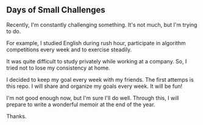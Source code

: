 ## Days of Small Challenges

Recently, I'm constantly challenging something. It's not much, but I'm trying to do.

For example, I studied English during rush hour, participate in algorithm competitions every week and to exercise steadily.

It was quite difficult to study privately while working at a company. So, I tried not to lose my consistency at home.

I decided to keep my goal every week with my friends. The first attemps is this repo. I will share and organize my goals every week. It will be fun!

I'm not good enough now, but I'm sure I'll do well. Through this, I will prepare to write a wonderful memoir at the end of the year.

Thanks.
